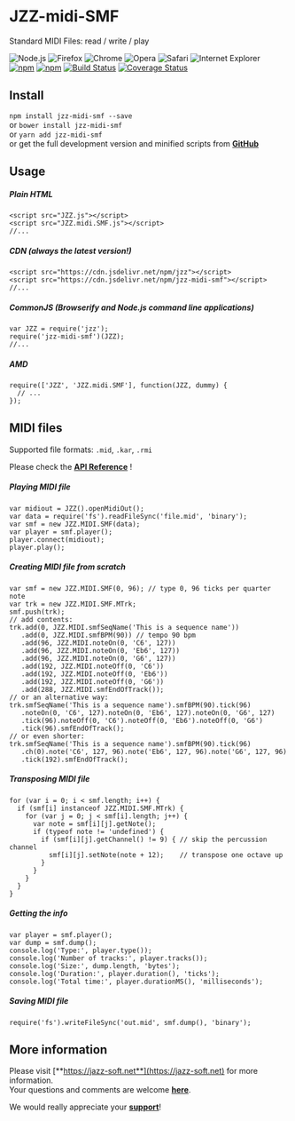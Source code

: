# JZZ-midi-SMF

Standard MIDI Files: read / write / play

![Node.js](https://jazz-soft.github.io/img/nodejs.jpg)
![Firefox](https://jazz-soft.github.io/img/firefox.jpg)
![Chrome](https://jazz-soft.github.io/img/chrome.jpg)
![Opera](https://jazz-soft.github.io/img/opera.jpg)
![Safari](https://jazz-soft.github.io/img/safari.jpg)
![Internet Explorer](https://jazz-soft.github.io/img/msie.jpg)  
[![npm](https://img.shields.io/npm/v/jzz-midi-smf.svg)](https://www.npmjs.com/package/jzz-midi-smf)
[![npm](https://img.shields.io/npm/dt/jzz-midi-smf.svg)](https://www.npmjs.com/package/jzz-midi-smf)
[![Build Status](https://travis-ci.org/jazz-soft/JZZ-midi-SMF.svg?branch=master)](https://travis-ci.org/jazz-soft/JZZ-midi-SMF)
[![Coverage Status](https://coveralls.io/repos/github/jazz-soft/JZZ-midi-SMF/badge.svg?branch=master)](https://coveralls.io/github/jazz-soft/JZZ-midi-SMF?branch=master)


## Install

`npm install jzz-midi-smf --save`  
or `bower install jzz-midi-smf`  
or `yarn add jzz-midi-smf`  
or get the full development version and minified scripts from [**GitHub**](https://github.com/jazz-soft/JZZ-midi-SMF)

## Usage

##### Plain HTML

    <script src="JZZ.js"></script>
    <script src="JZZ.midi.SMF.js"></script>
    //...

##### CDN (always the latest version!)

    <script src="https://cdn.jsdelivr.net/npm/jzz"></script>
    <script src="https://cdn.jsdelivr.net/npm/jzz-midi-smf"></script>
    //...

##### CommonJS (Browserify and Node.js command line applications)

    var JZZ = require('jzz');
    require('jzz-midi-smf')(JZZ);
    //...

##### AMD

    require(['JZZ', 'JZZ.midi.SMF'], function(JZZ, dummy) {
      // ...
    });

## MIDI files
Supported file formats: `.mid`, `.kar`, `.rmi`

Please check the [**API Reference**](https://jazz-soft.net/doc/JZZ/midifile.html) !

##### Playing MIDI file

    var midiout = JZZ().openMidiOut();
    var data = require('fs').readFileSync('file.mid', 'binary');
    var smf = new JZZ.MIDI.SMF(data);
    var player = smf.player();
    player.connect(midiout);
    player.play();

##### Creating MIDI file from scratch

    var smf = new JZZ.MIDI.SMF(0, 96); // type 0, 96 ticks per quarter note
    var trk = new JZZ.MIDI.SMF.MTrk;
    smf.push(trk);
    // add contents:
    trk.add(0, JZZ.MIDI.smfSeqName('This is a sequence name'))
       .add(0, JZZ.MIDI.smfBPM(90)) // tempo 90 bpm
       .add(96, JZZ.MIDI.noteOn(0, 'C6', 127))
       .add(96, JZZ.MIDI.noteOn(0, 'Eb6', 127))
       .add(96, JZZ.MIDI.noteOn(0, 'G6', 127))
       .add(192, JZZ.MIDI.noteOff(0, 'C6'))
       .add(192, JZZ.MIDI.noteOff(0, 'Eb6'))
       .add(192, JZZ.MIDI.noteOff(0, 'G6'))
       .add(288, JZZ.MIDI.smfEndOfTrack());
    // or an alternative way:
    trk.smfSeqName('This is a sequence name').smfBPM(90).tick(96)
       .noteOn(0, 'C6', 127).noteOn(0, 'Eb6', 127).noteOn(0, 'G6', 127)
       .tick(96).noteOff(0, 'C6').noteOff(0, 'Eb6').noteOff(0, 'G6')
       .tick(96).smfEndOfTrack();
    // or even shorter:
    trk.smfSeqName('This is a sequence name').smfBPM(90).tick(96)
       .ch(0).note('C6', 127, 96).note('Eb6', 127, 96).note('G6', 127, 96)
       .tick(192).smfEndOfTrack();

##### Transposing MIDI file

    for (var i = 0; i < smf.length; i++) {
      if (smf[i] instanceof JZZ.MIDI.SMF.MTrk) {
        for (var j = 0; j < smf[i].length; j++) {
          var note = smf[i][j].getNote();
          if (typeof note != 'undefined') {
            if (smf[i][j].getChannel() != 9) { // skip the percussion channel
              smf[i][j].setNote(note + 12);    // transpose one octave up
            }
          }
        }
      }
    }

##### Getting the info

    var player = smf.player();
    var dump = smf.dump();
    console.log('Type:', player.type());
    console.log('Number of tracks:', player.tracks());
    console.log('Size:', dump.length, 'bytes');
    console.log('Duration:', player.duration(), 'ticks');
    console.log('Total time:', player.durationMS(), 'milliseconds');

##### Saving MIDI file

    require('fs').writeFileSync('out.mid', smf.dump(), 'binary');


## More information

Please visit [**https://jazz-soft.net**](https://jazz-soft.net) for more information.  
Your questions and comments are welcome [**here**](https://jazz-soft.org).

We would really appreciate your [**support**](https://jazz-soft.net/donate)!
